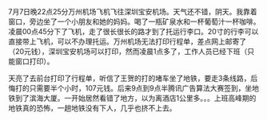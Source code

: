 7月7日晚22点25分万州机场飞机飞往深圳宝安机场。天气还不错，阴天。我靠着窗口，旁边坐了一个小朋友和她的妈妈。喝了一瓶矿泉水和一杯葡萄汁一杯咖啡。凌晨00点45分下了飞机，走了很长很长的路才到了托运行李口。20寸的行李可以直接带上飞机，可以不办理托运。万州机场无法打印行程单，差点网上邮寄了（20元钱），深圳宝安机场可以打印，然而凌晨1点多了，工作人员已经下班（只能窗口打印）。

天亮了去前台打印了行程单，听信了王贺的打的堵车坐了地铁，要走3条线路，后悔打的只需要半个小时，107元钱。后来9点到9点半腾讯广告算法大赛签到，坐地铁到了滨海大厦。一开始居然看错了地方，以为离酒店1公里多。。。上班高峰期的地铁真的恐怖，一趟地铁没有下人，几乎也挤不上去。

























